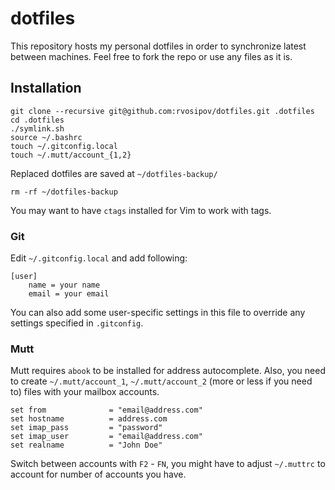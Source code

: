 # dotfiles

This repository hosts my personal dotfiles in order to synchronize latest
between machines. Feel free to fork the repo or use any files as it is.

## Installation

    git clone --recursive git@github.com:rvosipov/dotfiles.git .dotfiles
    cd .dotfiles
    ./symlink.sh
    source ~/.bashrc
    touch ~/.gitconfig.local
    touch ~/.mutt/account_{1,2}

Replaced dotfiles are saved at `~/dotfiles-backup/`

    rm -rf ~/dotfiles-backup

You may want to have `ctags` installed for Vim to work with tags.

### Git

Edit `~/.gitconfig.local` and add following:

    [user]
        name = your name
        email = your email

You can also add some user-specific settings in this file to override any
settings specified in `.gitconfig`.

### Mutt

Mutt requires `abook` to be installed for address autocomplete. Also, you need
to create `~/.mutt/account_1`, `~/.mutt/account_2` (more or less if you need
to) files with your mailbox accounts.

    set from              = "email@address.com"
    set hostname          = address.com
    set imap_pass         = "password"
    set imap_user         = "email@address.com"
    set realname          = "John Doe"

Switch between accounts with `F2` - `FN`, you might have to adjust `~/.muttrc`
to account for number of accounts you have.
